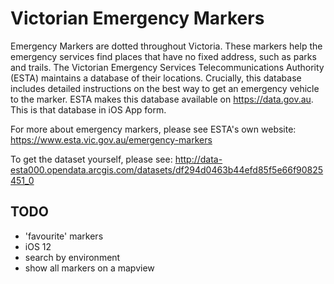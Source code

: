 Victorian Emergency Markers
=========

Emergency Markers are dotted throughout Victoria. These markers help the emergency services find places that have no fixed address, such as parks and trails. The Victorian Emergency Services Telecommunications Authority (ESTA) maintains a database of their locations. Crucially, this database includes detailed instructions on the best way to get an emergency vehicle to the marker. ESTA makes this database available on https://data.gov.au. This is that database in iOS App form.

For more about emergency markers, please see ESTA's own website: https://www.esta.vic.gov.au/emergency-markers

To get the dataset yourself, please see: http://data-esta000.opendata.arcgis.com/datasets/df294d0463b44efd85f5e66f90825451_0


TODO
---

* 'favourite' markers
* iOS 12
* search by environment
* show all markers on a mapview
